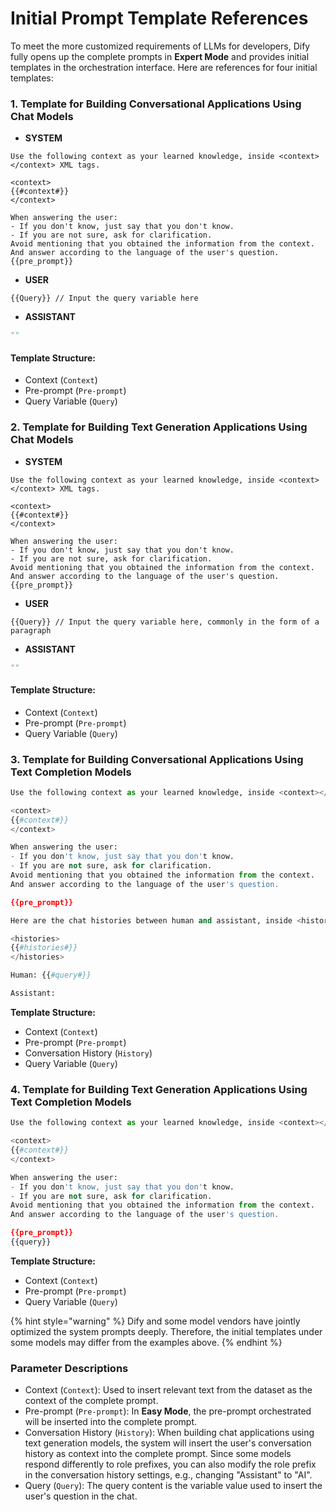 # Initial Prompt Template References

To meet the more customized requirements of LLMs for developers, Dify fully opens up the complete prompts in **Expert Mode** and provides initial templates in the orchestration interface. Here are references for four initial templates:

### 1. Template for Building Conversational Applications Using Chat Models

* **SYSTEM**

```
Use the following context as your learned knowledge, inside <context></context> XML tags.

<context>
{{#context#}}
</context>

When answering the user:
- If you don't know, just say that you don't know.
- If you are not sure, ask for clarification.
Avoid mentioning that you obtained the information from the context.
And answer according to the language of the user's question.
{{pre_prompt}}
```

* **USER**

```
{{Query}} // Input the query variable here
```

* **ASSISTANT**

```Python
"" 
```

#### **Template Structure:**

* Context (`Context`)
* Pre-prompt (`Pre-prompt`)
* Query Variable (`Query`)

### 2. Template for Building Text Generation Applications Using Chat Models

* **SYSTEM**

```
Use the following context as your learned knowledge, inside <context></context> XML tags.

<context>
{{#context#}}
</context>

When answering the user:
- If you don't know, just say that you don't know.
- If you are not sure, ask for clarification.
Avoid mentioning that you obtained the information from the context.
And answer according to the language of the user's question.
{{pre_prompt}}
```

* **USER**

```
{{Query}} // Input the query variable here, commonly in the form of a paragraph
```

* **ASSISTANT**

```Python
"" 
```

#### **Template Structure:**

* Context (`Context`)
* Pre-prompt (`Pre-prompt`)
* Query Variable (`Query`)

### 3. Template for Building Conversational Applications Using Text Completion Models

```Python
Use the following context as your learned knowledge, inside <context></context> XML tags.

<context>
{{#context#}}
</context>

When answering the user:
- If you don't know, just say that you don't know.
- If you are not sure, ask for clarification.
Avoid mentioning that you obtained the information from the context.
And answer according to the language of the user's question.

{{pre_prompt}}

Here are the chat histories between human and assistant, inside <histories></histories> XML tags.

<histories>
{{#histories#}}
</histories>

Human: {{#query#}}

Assistant: 
```

**Template Structure:**

* Context (`Context`)
* Pre-prompt (`Pre-prompt`)
* Conversation History (`History`)
* Query Variable (`Query`)

### 4. Template for Building Text Generation Applications Using Text Completion Models

```Python
Use the following context as your learned knowledge, inside <context></context> XML tags.

<context>
{{#context#}}
</context>

When answering the user:
- If you don't know, just say that you don't know.
- If you are not sure, ask for clarification.
Avoid mentioning that you obtained the information from the context.
And answer according to the language of the user's question.

{{pre_prompt}}
{{query}}
```

**Template Structure:**

* Context (`Context`)
* Pre-prompt (`Pre-prompt`)
* Query Variable (`Query`)

{% hint style="warning" %}
Dify and some model vendors have jointly optimized the system prompts deeply. Therefore, the initial templates under some models may differ from the examples above.
{% endhint %}

### Parameter Descriptions

* Context (`Context`): Used to insert relevant text from the dataset as the context of the complete prompt.
* Pre-prompt (`Pre-prompt`): In **Easy Mode**, the pre-prompt orchestrated will be inserted into the complete prompt.
* Conversation History (`History`): When building chat applications using text generation models, the system will insert the user's conversation history as context into the complete prompt. Since some models respond differently to role prefixes, you can also modify the role prefix in the conversation history settings, e.g., changing "Assistant" to "AI".
* Query (`Query`): The query content is the variable value used to insert the user's question in the chat.